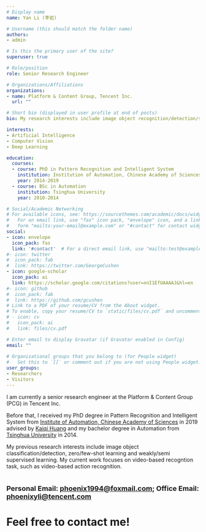 ```yaml
---
# Display name
name: Yan Li (李岩)

# Username (this should match the folder name)
authors:
- admin

# Is this the primary user of the site?
superuser: true

# Role/position
role: Senior Research Engineer

# Organizations/Affiliations
organizations:
- name: Platform & Content Group, Tencent Inc.
  url: ""

# Short bio (displayed in user profile at end of posts)
bio: My research interests include image object recognition/detection/segmentation, video-based action recognition, zero/few-shot learning and weakly/semi supervised learning.

interests:
- Artificial Intelligence
- Computer Vision
- Deep Learning

education:
  courses:
  - course: PhD in Pattern Recognition and Intelligent System
    institution: Institution of Automation, Chinese Academy of Sciences
    year: 2014-2019
  - course: BSc in Automation
    institution: Tsinghua University
    year: 2010-2014

# Social/Academic Networking
# For available icons, see: https://sourcethemes.com/academic/docs/widgets/#icons
#   For an email link, use "fas" icon pack, "envelope" icon, and a link in the
#   form "mailto:your-email@example.com" or "#contact" for contact widget.
social:
- icon: envelope
  icon_pack: fas
  link: '#contact'  # For a direct email link, use "mailto:test@example.org".
#- icon: twitter
#  icon_pack: fab
#  link: https://twitter.com/GeorgeCushen
- icon: google-scholar
  icon_pack: ai
  link: https://scholar.google.com/citations?user=nnI1EfUAAAAJ&hl=en
#- icon: github
#  icon_pack: fab
#  link: https://github.com/gcushen
# Link to a PDF of your resume/CV from the About widget.
# To enable, copy your resume/CV to `static/files/cv.pdf` and uncomment the lines below.  
# - icon: cv
#   icon_pack: ai
#   link: files/cv.pdf

# Enter email to display Gravatar (if Gravatar enabled in Config)
email: ""
  
# Organizational groups that you belong to (for People widget)
#   Set this to `[]` or comment out if you are not using People widget.  
user_groups:
- Researchers
- Visitors
---
```


I am currently a senior research engineer at the Platform & Content Group (PCG) in Tencent Inc.

Before that, I received my PhD degree in Pattern Recognition and Intelligent System from [Institute of Automation, Chinese Academy of Sciences](http://english.ia.cas.cn) in 2019 advised by [Kaiqi Huang](https://scholar.google.com/citations?user=caQ-OmYAAAAJ) and my bachelor degree in Automation from [Tsinghua University](https://www.tsinghua.edu.cn/publish/auen/) in 2014.

My previous research interests include image object classification/detection, zero/few-shot learning and weakly/semi supervised learning. My current work focuses on video-based recogntion task, such as video-based action recognition.
# <font size=4>Personal Email: phoenix1994@foxmail.com; Office Email: phoenixyli@tencent.com</font>
#
# Feel free to contact me!
